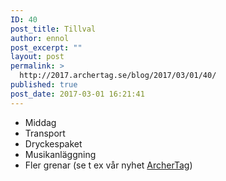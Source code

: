 ```yaml
---
ID: 40
post_title: Tillval
author: ennol
post_excerpt: ""
layout: post
permalink: >
  http://2017.archertag.se/blog/2017/03/01/40/
published: true
post_date: 2017-03-01 16:21:41
---
```

<ul>
 	<li>Middag</li>
 	<li>Transport</li>
 	<li>Dryckespaket</li>
 	<li>Musikanläggning</li>
 	<li>Fler grenar (se t ex vår nyhet <a href="http://www.bubbleball.se/k%C3%B6p-produkter/nytt-archertag!-29196235">ArcherTag</a>)</li>
</ul>